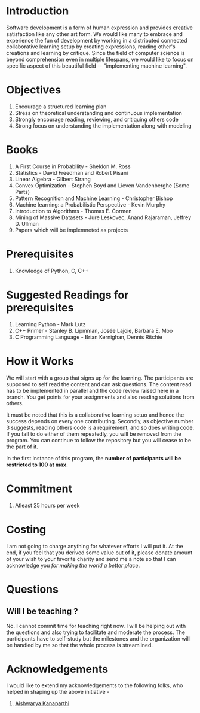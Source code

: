 # Introduction
Software development is a form of human expression and provides creative satisfaction like any other art form. We would like many to 
embrace and experience the fun of development by working in a distributed connected collaborative learning setup by creating expressions,
reading other's creations and learning by critique. Since the field of computer science is beyond comprehension even in multiple lifespans,
we would like to focus on specific aspect of this beautiful field -- "implementing machine learning".

# Objectives
1. Encourage a structured learning plan
2. Stress on theoretical understanding and continuous implementation
3. Strongly encourage reading, reviewing, and critiquing others code
4. Strong focus on understanding the implementation along with modeling

# Books
1. A First Course in Probability - Sheldon M. Ross
2. Statistics - David Freedman and Robert Pisani
3. Linear Algebra - Gilbert Strang
4. Convex Optimization - Stephen Boyd and Lieven Vandenberghe (Some Parts)
5. Pattern Recognition and Machine Learning - Christopher Bishop
6. Machine learning: a Probabilistic Perspective - Kevin Murphy
7. Introduction to Algorithms - Thomas E. Cormen
8. Mining of Massive Datasets - Jure Leskovec, Anand Rajaraman, Jeffrey D. Ullman
9. Papers which will be implemneted as projects

# Prerequisites
1. Knowledge of Python, C, C++

# Suggested Readings for prerequisites
1. Learning Python - Mark Lutz
2. C++ Primer - Stanley B. Lipmman, Josée Lajoie, Barbara E. Moo
3. C Programming Language - Brian Kernighan, Dennis Ritchie

# How it Works
We will start with a group that signs up for the learning. The participants are supposed to self read the content and can ask questions.
The content read has to be implemented in parallel and the code review raised here in a branch. You get points for your assignments and
also reading solutions from others.

It must be noted that this is a collaborative learning setuo and hence the success depends on every one contributing. Secondly, as objective number 3 suggests, reading others code is a requirement, and so does writing code. If you fail to do either of them repeatedly, you will be removed from the program. You can continue to follow the repository but you will cease to be the part of it.

In the first instance of this program, the **number of participants will be restricted to 100 at max.**

# Commitment
1. Atleast 25 hours per week

# Costing
I am not going to charge anything for whatever efforts I will put it. At the end, if you feel that you derived some value out of it, 
please donate amount of your wish to your favorite charity and send me a note so that I can acknowledge you _for making the world 
a better place_.

# Questions

## Will I be teaching ?
No. I cannot commit time for teaching right now. I will be helping out with the questions and also trying to facilitate and moderate
the process. The participants have to self-study but the milestones and the organization will be handled by me so that the whole 
process is streamlined. 

# Acknowledgements
I would like to extend my acknowledgements to the following folks, who helped in shaping up the above initiative - 
1. [Aishwarya Kanaparthi](https://www.linkedin.com/in/aishwarya-kanaparthi-b3441a133/)


